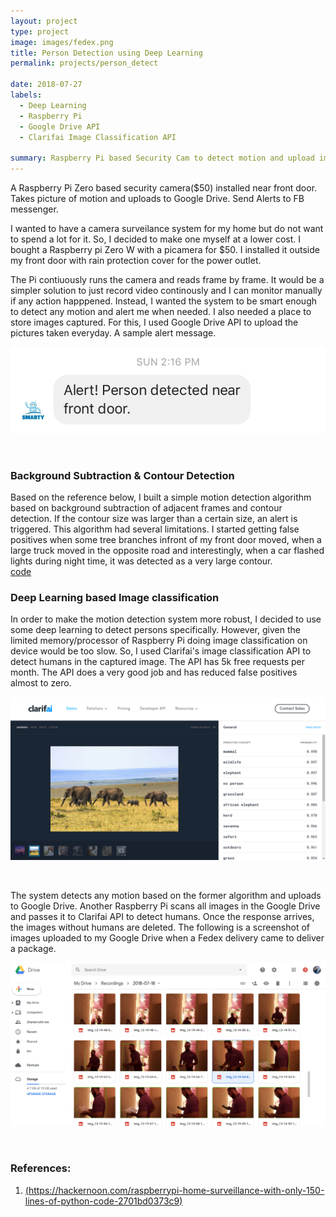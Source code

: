 ```yaml
---
layout: project
type: project
image: images/fedex.png
title: Person Detection using Deep Learning
permalink: projects/person_detect

date: 2018-07-27
labels:
  - Deep Learning
  - Raspberry Pi
  - Google Drive API
  - Clarifai Image Classification API

summary: Raspberry Pi based Security Cam to detect motion and upload images to Google Drive
---
```

A Raspberry Pi Zero based security camera($50) installed near front door.
Takes picture of motion and uploads to Google Drive.
Send Alerts to FB messenger.

I wanted to have a camera surveilance system for my home but do not want to spend a lot for it. So, I decided to make one myself at a lower cost. I bought a Raspberry pi Zero W with a picamera for $50. I installed it outside my front door with rain protection cover for the power outlet.

The Pi contiuously runs the camera and reads frame by frame. It would be a simpler solution to just record video continously and I can monitor manually if any action happpened. Instead, I wanted the system to be smart enough to detect any motion and alert me when needed. I also needed a place to store images captured. For this, I used Google Drive API to upload the pictures taken everyday. A sample alert message.
<p align="center"><img class="ui medium center rounded image" src="../images/person_alert.png"></p><br/>

### Background Subtraction & Contour Detection
Based on the reference below, I built a simple motion detection algorithm based on background subtraction of adjacent frames and contour detection. If the contour size was larger than a certain size, an alert is triggered. This algorithm had several limitations. I started getting false positives when some tree branches infront of my front door moved, when a large truck moved in the opposite road and interestingly, when a car flashed lights during night time, it was detected as a very large contour.<br/>
[code](https://github.com/arunn314/motion-detection-cam/blob/master/motion_detect.py)<br/>

### Deep Learning based Image classification
In order to make the motion detection system more robust, I decided to use some deep learning to detect persons specifically. However, given the limited memory/processor of Raspberry Pi doing image classification on device would be too slow. So, I used Clarifai's image classification API to detect humans in the captured image. The API has 5k free requests per month. The API does a very good job and has reduced false positives almost to zero.<br/>
<p align="center"><img class="ui large center rounded image" src="../images/clarifai.png"></p><br/>

The system detects any motion based on the former algorithm and uploads to Google Drive. Another Raspberry Pi scans all images in the Google Drive and passes it to Clarifai API to detect humans. Once the response arrives, the images without humans are deleted. The following is a screenshot of images uploaded to my Google Drive when a Fedex delivery came to deliver a package.<br/>
<p align="center"><img class="ui big center rounded image" src="../images/fedex.png"></p><br/>


### References:<br/>
1. [(https://hackernoon.com/raspberrypi-home-surveillance-with-only-150-lines-of-python-code-2701bd0373c9)](https://hackernoon.com/raspberrypi-home-surveillance-with-only-150-lines-of-python-code-2701bd0373c9)
